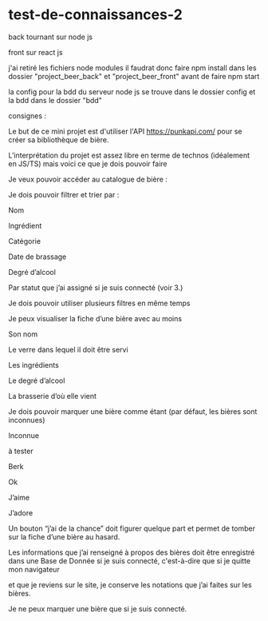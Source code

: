 # test-de-connaissances-2
 
back tournant sur node js 

front sur react js 

j'ai retiré les fichiers node modules il faudrat donc faire npm install dans les dossier "project_beer_back" et "project_beer_front" avant de faire npm start 

la config pour la bdd du serveur node js se trouve dans le dossier config  et la bdd dans le dossier "bdd"

consignes : 

Le but de ce mini projet est d'utiliser l'API https://punkapi.com/ pour se créer sa bibliothèque de bière.


L’interprétation du projet est assez libre en terme de technos (idéalement en JS/TS) mais voici ce que je dois pouvoir faire

Je veux pouvoir accéder au catalogue de bière :

Je dois pouvoir filtrer et trier par :

Nom

Ingrédient

Catégorie

Date de brassage

Degré d’alcool

Par statut que j’ai assigné si je suis connecté (voir 3.)

Je dois pouvoir utiliser plusieurs filtres en même temps



Je peux visualiser la fiche d’une bière avec au moins

Son nom

Le verre dans lequel il doit être servi

Les ingrédients

Le degré d’alcool

La brasserie d’où elle vient



Je dois pouvoir marquer une bière comme étant (par défaut, les bières sont inconnues)

Inconnue

à tester

Berk

Ok

J’aime

J’adore

Un bouton “j’ai de la chance” doit figurer quelque part et permet de tomber sur la fiche d’une bière au hasard.


Les informations que j’ai renseigné à propos des bières doit être enregistré dans une Base de Donnée si je suis connecté, c'est-à-dire que si je quitte mon navigateur 

et que je reviens sur le site, je conserve les notations que j’ai faites sur les bières.


Je ne peux marquer une bière que si je suis connecté.


